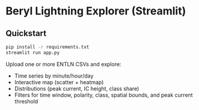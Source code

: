 # Beryl Lightning Explorer (Streamlit)

## Quickstart
```bash
pip install -r requirements.txt
streamlit run app.py
```
Upload one or more ENTLN CSVs and explore:
- Time series by minute/hour/day
- Interactive map (scatter + heatmap)
- Distributions (peak current, IC height, class share)
- Filters for time window, polarity, class, spatial bounds, and peak current threshold
```
